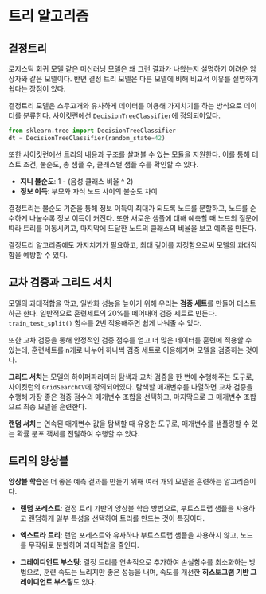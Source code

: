 # 트리 알고리즘

## 결정트리
로지스틱 회귀 모델 같은 머신러닝 모델은 왜 그런 결과가 나왔는지 설명하기 어려운 암상자와 같은 모델이다. 반면 결정 트리 모델은 다른 모델에 비해 비교적 이유를 설명하기 쉽다는 장점이 있다.

결정트리 모델은 스무고개와 유사하게 데이터를 이용해 가지치기를 하는 방식으로 데이터를 분류한다. 사이킷런에선 `DecisionTreeClassifier`에 정의되어있다.

```py
from sklearn.tree import DecisionTreeClassifier
dt = DecisionTreeClassifier(random_state=42)
```

또한 사이킷런에선 트리의 내용과 구조를 살펴볼 수 있는 모듈을 지원한다. 이를 통해 테스트 조건, 불순도, 총 샘플 수, 클래스별 샘플 수를 확인할 수 있다.

- **지니 불순도**: 1 - (음성 클래스 비율 ^ 2)
- **정보 이득**: 부모와 자식 노드 사이의 불순도 차이

결정트리는 불순도 기준을 통해 정보 이득이 최대가 되도록 노드를 분할하고, 노드를 순수하게 나눌수록 정보 이득이 커진다. 또한 새로운 샘플에 대해 예측할 때 노드의 질문에 따라 트리를 이동시키고, 마지막에 도달한 노드의 클래스의 비율을 보고 예측을 만든다.

결정트리 알고리즘에도 가지치기가 필요하고, 최대 깊이를 지정함으로써 모델의 과대적합을 예방할 수 있다.

## 교차 검증과 그리드 서치

모델의 과대적합을 막고, 일반화 성능을 높이기 위해 우리는 **검증 세트**를 만들어 테스트하곤 한다. 일반적으로 훈련세트의 20%를 떼어내어 검증 세트로 만든다. `train_test_split()` 함수를 2번 적용해주면 쉽게 나눠줄 수 있다.

또한 교차 검증을 통해 안정적인 검증 점수를 얻고 더 많은 데이터를 훈련에 적용할 수 있는데, 훈련세트를 n개로 나누어 하나씩 검증 세트로 이용해가며 모델을 검증하는 것이다.

**그리드 서치**는 모델의 하이퍼파라미터 탐색과 교차 검증을 한 번에 수행해주는 도구로, 사이킷런의 `GridSearchCV`에 정의되어있다. 탐색할 매개변수를 나열하면 교차 검증을 수행해 가장 좋은 검증 점수의 매개변수 조합을 선택하고, 마지막으로 그 매개변수 조합으로 최종 모델을 훈련한다.

**랜덤 서치**는 연속된 매개변수 값을 탐색할 때 유용한 도구로, 매개변수를 샘플링할 수 있는 확률 분포 객체를 전달하여 수행할 수 있다.

## 트리의 앙상블

**앙상블 학습**은 더 좋은 예측 결과를 만들기 위해 여러 개의 모델을 훈련하는 알고리즘이다.

- **랜덤 포레스트**: 결정 트리 기반의 앙상블 학습 방법으로, 부트스트랩 샘플을 사용하고 랜덤하게 일부 특성을 선택하여 트리를 만드는 것이 특징이다.

- **엑스트라 트리**: 랜덤 포레스트와 유사하나 부트스트랩 샘플을 사용하지 않고, 노드를 무작위로 분할하여 과대적합을 줄인다.

- **그레이디언트 부스팅**: 결정 트리를 연속적으로 추가하여 손실함수를 최소화하는 방법으로, 훈련 속도는 느리지만 좋은 성능을 내며, 속도를 개선한 **히스토그램 기반 그레이디언트 부스팅**도 있다.